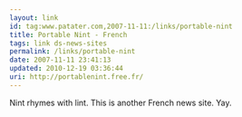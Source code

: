 ```yaml
---
layout: link
id: tag:www.patater.com,2007-11-11:/links/portable-nint
title: Portable Nint - French
tags: link ds-news-sites
permalink: /links/portable-nint
date: 2007-11-11 23:41:13
updated: 2010-12-19 03:36:44
uri: http://portablenint.free.fr/
---
```

Nint rhymes with lint. This is another French news site. Yay.
